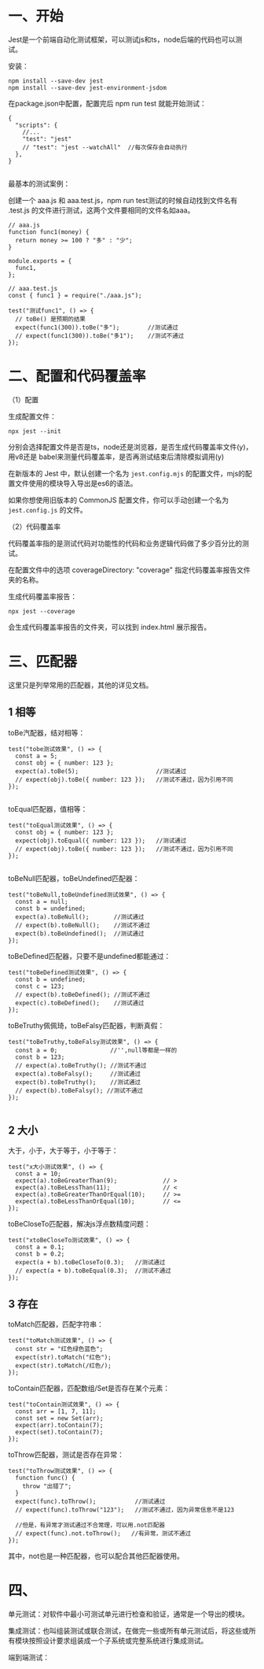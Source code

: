 # 一、开始

Jest是一个前端自动化测试框架，可以测试js和ts，node后端的代码也可以测试。

安装：

```
npm install --save-dev jest
npm install --save-dev jest-environment-jsdom
```

在package.json中配置，配置完后 npm run test 就能开始测试：

```
{
  "scripts": {
    //...
    "test": "jest"
    // "test": "jest --watchAll"  //每次保存会自动执行
  },
}


```

最基本的测试案例：

创建一个 aaa.js 和 aaa.test.js，npm run test测试的时候自动找到文件名有 .test.js 的文件进行测试，这两个文件要相同的文件名如aaa。

```
// aaa.js
function func1(money) {
  return money >= 100 ? "多" : "少";
}

module.exports = {
  func1,
};

```

```
// aaa.test.js
const { func1 } = require("./aaa.js");

test("测试func1", () => {
  // toBe() 是预期的结果
  expect(func1(300)).toBe("多");        //测试通过
  // expect(func1(300)).toBe("多1");    //测试不通过
});

```



# 二、配置和代码覆盖率

（1）配置

生成配置文件：

```
npx jest --init
```

分别会选择配置文件是否是ts，node还是浏览器，是否生成代码覆盖率文件(y)，用v8还是 babel来测量代码覆盖率，是否再测试结束后清除模拟调用(y)

在新版本的 Jest 中，默认创建一个名为 `jest.config.mjs` 的配置文件，mjs的配置文件使用的模块导入导出是es6的语法。

如果你想使用旧版本的 CommonJS 配置文件，你可以手动创建一个名为 `jest.config.js` 的文件。

（2）代码覆盖率

代码覆盖率指的是测试代码对功能性的代码和业务逻辑代码做了多少百分比的测试。

在配置文件中的选项 coverageDirectory: "coverage" 指定代码覆盖率报告文件夹的名称。

生成代码覆盖率报告：

```
npx jest --coverage
```

会生成代码覆盖率报告的文件夹，可以找到 index.html 展示报告。

# 三、匹配器

这里只是列举常用的匹配器，其他的详见文档。

## 1 相等

toBe汽配器，结对相等：

```
test("tobe测试效果", () => {
  const a = 5;
  const obj = { number: 123 };
  expect(a).toBe(5);                      //测试通过
  // expect(obj).toBe({ number: 123 });   //测试不通过，因为引用不同
});


```

toEqual匹配器，值相等：

```
test("toEqual测试效果", () => {
  const obj = { number: 123 };
  expect(obj).toEqual({ number: 123 });   //测试通过
  // expect(obj).toBe({ number: 123 });   //测试不通过，因为引用不同
});


```

toBeNull匹配器，toBeUndefined匹配器：

```
test("toBeNull,toBeUndefined测试效果", () => {
  const a = null;
  const b = undefined;
  expect(a).toBeNull();       //测试通过
  // expect(b).toBeNull();    //测试不通过
  expect(b).toBeUndefined();  //测试通过
});

```

toBeDefined匹配器，只要不是undefined都能通过：

```
test("toBeDefined测试效果", () => {
  const b = undefined;
  const c = 123;
  // expect(b).toBeDefined(); //测试不通过
  expect(c).toBeDefined();    //测试通过
});

```

toBeTruthy佩佩琦，toBeFalsy匹配器，判断真假：

```
test("toBeTruthy,toBeFalsy测试效果", () => {
  const a = 0;               //'',null等都是一样的
  const b = 123;
  // expect(a).toBeTruthy(); //测试不通过
  expect(a).toBeFalsy();     //测试通过
  expect(b).toBeTruthy();    //测试通过
  // expect(b).toBeFalsy(); //测试不通过
});


```

## 2 大小

大于，小于，大于等于，小于等于：

```
test("x大小测试效果", () => {
  const a = 10;
  expect(a).toBeGreaterThan(9);             // >
  expect(a).toBeLessThan(11);               // <
  expect(a).toBeGreaterThanOrEqual(10);     // >=
  expect(a).toBeLessThanOrEqual(10);        // <=
});

```

toBeCloseTo匹配器，解决js浮点数精度问题：

```
test("xtoBeCloseTo测试效果", () => {
  const a = 0.1;
  const b = 0.2;
  expect(a + b).toBeCloseTo(0.3);   //测试通过
  // expect(a + b).toBeEqual(0.3);  //测试不通过
});

```

## 3 存在

toMatch匹配器，匹配字符串：

```
test("toMatch测试效果", () => {
  const str = "红色绿色蓝色";
  expect(str).toMatch("红色");
  expect(str).toMatch(/红色/);
});

```

toContain匹配器，匹配数组/Set是否存在某个元素：

```
test("toContain测试效果", () => {
  const arr = [1, 7, 11];
  const set = new Set(arr);
  expect(arr).toContain(7);
  expect(set).toContain(7);
});

```

toThrow匹配器，测试是否存在异常：

```
test("toThrow测试效果", () => {
  function func() {
    throw "出错了";
  }
  expect(func).toThrow();           //测试通过
  // expect(func).toThrow("123");   //测试不通过，因为异常信息不是123

  //但是，有异常才测试通过不合常理，可以用.not匹配器
  // expect(func).not.toThrow();   //有异常，测试不通过
});

```

其中，not也是一种匹配器，也可以配合其他匹配器使用。

# 四、

单元测试：对软件中最小可测试单元进行检查和验证，通常是一个导出的模块。

集成测试：也叫组装测试或联合测试，在做完一些或所有单元测试后，将这些或所有模块按照设计要求组装成一个子系统或完整系统进行集成测试。

端到端测试：
